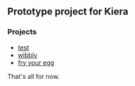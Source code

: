 ## Prototype project for Kiera


### Projects
- [test](/mirror/index.html)
- [wibbly](/blobbert/index.html)
- [fry your egg](realslimeggy/index.html)


That's all for now.


